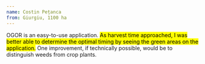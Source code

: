 ```yaml
---
name: Costin Pețanca
from: Giurgiu, 1100 ha
---
```


OGOR is an easy-to-use application. <mark>As harvest time approached, I was better able to determine the optimal timing by seeing the green areas on the application.</mark> One improvement, if technically possible, would be to distinguish weeds from crop plants.